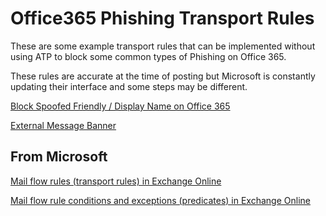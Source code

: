 # Office365 Phishing Transport Rules

These are some example transport rules that can be implemented without using ATP to block some common types of Phishing on Office 365.

These rules are accurate at the time of posting but Microsoft is constantly updating their interface and some steps may be different. 

[Block Spoofed Friendly / Display Name on Office 365](/friendly-from/README.md)

[External Message Banner](/external-sender/README.md)

## From Microsoft

[Mail flow rules (transport rules) in Exchange Online](https://docs.microsoft.com/en-us/exchange/security-and-compliance/mail-flow-rules/mail-flow-rules)

[Mail flow rule conditions and exceptions (predicates) in Exchange Online](https://docs.microsoft.com/en-us/exchange/security-and-compliance/mail-flow-rules/conditions-and-exceptions)